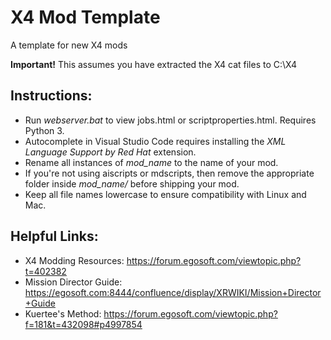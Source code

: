 # X4 Mod Template
A template for new X4 mods

**Important!** This assumes you have extracted the X4 cat files to C:\X4

## Instructions:
* Run *webserver.bat* to view jobs.html or scriptproperties.html. Requires Python 3.
* Autocomplete in Visual Studio Code requires installing the *XML Language Support by Red Hat* extension.
* Rename all instances of *mod_name* to the name of your mod.
* If you're not using aiscripts or mdscripts, then remove the appropriate folder inside *mod_name/* before shipping your mod.
* Keep all file names lowercase to ensure compatibility with Linux and Mac.


## Helpful Links:
* X4 Modding Resources: https://forum.egosoft.com/viewtopic.php?t=402382
* Mission Director Guide: https://egosoft.com:8444/confluence/display/XRWIKI/Mission+Director+Guide
* Kuertee's Method: https://forum.egosoft.com/viewtopic.php?f=181&t=432098#p4997854
